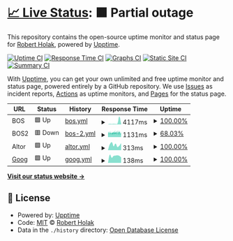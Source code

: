 # [📈 Live Status](https://rholak.github.io/upptime): <!--live status--> **🟧 Partial outage**

This repository contains the open-source uptime monitor and status page for [Robert Holak](https://rholak.github.io/upptime), powered by [Upptime](https://github.com/upptime/upptime).

[![Uptime CI](https://github.com/rholak/upptime/workflows/Uptime%20CI/badge.svg)](https://github.com/rholak/upptime/actions?query=workflow%3A%22Uptime+CI%22)
[![Response Time CI](https://github.com/rholak/upptime/workflows/Response%20Time%20CI/badge.svg)](https://github.com/rholak/upptime/actions?query=workflow%3A%22Response+Time+CI%22)
[![Graphs CI](https://github.com/rholak/upptime/workflows/Graphs%20CI/badge.svg)](https://github.com/rholak/upptime/actions?query=workflow%3A%22Graphs+CI%22)
[![Static Site CI](https://github.com/rholak/upptime/workflows/Static%20Site%20CI/badge.svg)](https://github.com/rholak/upptime/actions?query=workflow%3A%22Static+Site+CI%22)
[![Summary CI](https://github.com/rholak/upptime/workflows/Summary%20CI/badge.svg)](https://github.com/rholak/upptime/actions?query=workflow%3A%22Summary+CI%22)

With [Upptime](https://upptime.js.org), you can get your own unlimited and free uptime monitor and status page, powered entirely by a GitHub repository. We use [Issues](https://github.com/rholak/upptime/issues) as incident reports, [Actions](https://github.com/rholak/upptime/actions) as uptime monitors, and [Pages](https://rholak.github.io/upptime) for the status page.

<!--start: status pages-->
<!-- This summary is generated by Upptime (https://github.com/upptime/upptime) -->
<!-- Do not edit this manually, your changes will be overwritten -->
<!-- prettier-ignore -->
| URL | Status | History | Response Time | Uptime |
| --- | ------ | ------- | ------------- | ------ |
| <img alt="" src="https://icons.duckduckgo.com/ip3/null.ico" height="13"> BOS | 🟩 Up | [bos.yml](https://github.com/rholak/upptime/commits/HEAD/history/bos.yml) | <details><summary><img alt="Response time graph" src="./graphs/bos/response-time-week.png" height="20"> 4117ms</summary><br><a href="https://rholak.github.io/upptime/history/bos"><img alt="Response time 1254" src="https://img.shields.io/endpoint?url=https%3A%2F%2Fraw.githubusercontent.com%2Frholak%2Fupptime%2FHEAD%2Fapi%2Fbos%2Fresponse-time.json"></a><br><a href="https://rholak.github.io/upptime/history/bos"><img alt="24-hour response time 1021" src="https://img.shields.io/endpoint?url=https%3A%2F%2Fraw.githubusercontent.com%2Frholak%2Fupptime%2FHEAD%2Fapi%2Fbos%2Fresponse-time-day.json"></a><br><a href="https://rholak.github.io/upptime/history/bos"><img alt="7-day response time 4117" src="https://img.shields.io/endpoint?url=https%3A%2F%2Fraw.githubusercontent.com%2Frholak%2Fupptime%2FHEAD%2Fapi%2Fbos%2Fresponse-time-week.json"></a><br><a href="https://rholak.github.io/upptime/history/bos"><img alt="30-day response time 1681" src="https://img.shields.io/endpoint?url=https%3A%2F%2Fraw.githubusercontent.com%2Frholak%2Fupptime%2FHEAD%2Fapi%2Fbos%2Fresponse-time-month.json"></a><br><a href="https://rholak.github.io/upptime/history/bos"><img alt="1-year response time 1237" src="https://img.shields.io/endpoint?url=https%3A%2F%2Fraw.githubusercontent.com%2Frholak%2Fupptime%2FHEAD%2Fapi%2Fbos%2Fresponse-time-year.json"></a></details> | <details><summary><a href="https://rholak.github.io/upptime/history/bos">100.00%</a></summary><a href="https://rholak.github.io/upptime/history/bos"><img alt="All-time uptime 99.99%" src="https://img.shields.io/endpoint?url=https%3A%2F%2Fraw.githubusercontent.com%2Frholak%2Fupptime%2FHEAD%2Fapi%2Fbos%2Fuptime.json"></a><br><a href="https://rholak.github.io/upptime/history/bos"><img alt="24-hour uptime 100.00%" src="https://img.shields.io/endpoint?url=https%3A%2F%2Fraw.githubusercontent.com%2Frholak%2Fupptime%2FHEAD%2Fapi%2Fbos%2Fuptime-day.json"></a><br><a href="https://rholak.github.io/upptime/history/bos"><img alt="7-day uptime 100.00%" src="https://img.shields.io/endpoint?url=https%3A%2F%2Fraw.githubusercontent.com%2Frholak%2Fupptime%2FHEAD%2Fapi%2Fbos%2Fuptime-week.json"></a><br><a href="https://rholak.github.io/upptime/history/bos"><img alt="30-day uptime 100.00%" src="https://img.shields.io/endpoint?url=https%3A%2F%2Fraw.githubusercontent.com%2Frholak%2Fupptime%2FHEAD%2Fapi%2Fbos%2Fuptime-month.json"></a><br><a href="https://rholak.github.io/upptime/history/bos"><img alt="1-year uptime 100.00%" src="https://img.shields.io/endpoint?url=https%3A%2F%2Fraw.githubusercontent.com%2Frholak%2Fupptime%2FHEAD%2Fapi%2Fbos%2Fuptime-year.json"></a></details>
| <img alt="" src="https://icons.duckduckgo.com/ip3/null.ico" height="13"> BOS2 | 🟥 Down | [bos-2.yml](https://github.com/rholak/upptime/commits/HEAD/history/bos-2.yml) | <details><summary><img alt="Response time graph" src="./graphs/bos-2/response-time-week.png" height="20"> 1131ms</summary><br><a href="https://rholak.github.io/upptime/history/bos-2"><img alt="Response time 1072" src="https://img.shields.io/endpoint?url=https%3A%2F%2Fraw.githubusercontent.com%2Frholak%2Fupptime%2FHEAD%2Fapi%2Fbos-2%2Fresponse-time.json"></a><br><a href="https://rholak.github.io/upptime/history/bos-2"><img alt="24-hour response time 1068" src="https://img.shields.io/endpoint?url=https%3A%2F%2Fraw.githubusercontent.com%2Frholak%2Fupptime%2FHEAD%2Fapi%2Fbos-2%2Fresponse-time-day.json"></a><br><a href="https://rholak.github.io/upptime/history/bos-2"><img alt="7-day response time 1131" src="https://img.shields.io/endpoint?url=https%3A%2F%2Fraw.githubusercontent.com%2Frholak%2Fupptime%2FHEAD%2Fapi%2Fbos-2%2Fresponse-time-week.json"></a><br><a href="https://rholak.github.io/upptime/history/bos-2"><img alt="30-day response time 1072" src="https://img.shields.io/endpoint?url=https%3A%2F%2Fraw.githubusercontent.com%2Frholak%2Fupptime%2FHEAD%2Fapi%2Fbos-2%2Fresponse-time-month.json"></a><br><a href="https://rholak.github.io/upptime/history/bos-2"><img alt="1-year response time 1072" src="https://img.shields.io/endpoint?url=https%3A%2F%2Fraw.githubusercontent.com%2Frholak%2Fupptime%2FHEAD%2Fapi%2Fbos-2%2Fresponse-time-year.json"></a></details> | <details><summary><a href="https://rholak.github.io/upptime/history/bos-2">68.03%</a></summary><a href="https://rholak.github.io/upptime/history/bos-2"><img alt="All-time uptime 90.20%" src="https://img.shields.io/endpoint?url=https%3A%2F%2Fraw.githubusercontent.com%2Frholak%2Fupptime%2FHEAD%2Fapi%2Fbos-2%2Fuptime.json"></a><br><a href="https://rholak.github.io/upptime/history/bos-2"><img alt="24-hour uptime 56.54%" src="https://img.shields.io/endpoint?url=https%3A%2F%2Fraw.githubusercontent.com%2Frholak%2Fupptime%2FHEAD%2Fapi%2Fbos-2%2Fuptime-day.json"></a><br><a href="https://rholak.github.io/upptime/history/bos-2"><img alt="7-day uptime 68.03%" src="https://img.shields.io/endpoint?url=https%3A%2F%2Fraw.githubusercontent.com%2Frholak%2Fupptime%2FHEAD%2Fapi%2Fbos-2%2Fuptime-week.json"></a><br><a href="https://rholak.github.io/upptime/history/bos-2"><img alt="30-day uptime 90.20%" src="https://img.shields.io/endpoint?url=https%3A%2F%2Fraw.githubusercontent.com%2Frholak%2Fupptime%2FHEAD%2Fapi%2Fbos-2%2Fuptime-month.json"></a><br><a href="https://rholak.github.io/upptime/history/bos-2"><img alt="1-year uptime 90.20%" src="https://img.shields.io/endpoint?url=https%3A%2F%2Fraw.githubusercontent.com%2Frholak%2Fupptime%2FHEAD%2Fapi%2Fbos-2%2Fuptime-year.json"></a></details>
| <img alt="" src="https://icons.duckduckgo.com/ip3/null.ico" height="13"> Altor | 🟩 Up | [altor.yml](https://github.com/rholak/upptime/commits/HEAD/history/altor.yml) | <details><summary><img alt="Response time graph" src="./graphs/altor/response-time-week.png" height="20"> 313ms</summary><br><a href="https://rholak.github.io/upptime/history/altor"><img alt="Response time 386" src="https://img.shields.io/endpoint?url=https%3A%2F%2Fraw.githubusercontent.com%2Frholak%2Fupptime%2FHEAD%2Fapi%2Faltor%2Fresponse-time.json"></a><br><a href="https://rholak.github.io/upptime/history/altor"><img alt="24-hour response time 395" src="https://img.shields.io/endpoint?url=https%3A%2F%2Fraw.githubusercontent.com%2Frholak%2Fupptime%2FHEAD%2Fapi%2Faltor%2Fresponse-time-day.json"></a><br><a href="https://rholak.github.io/upptime/history/altor"><img alt="7-day response time 313" src="https://img.shields.io/endpoint?url=https%3A%2F%2Fraw.githubusercontent.com%2Frholak%2Fupptime%2FHEAD%2Fapi%2Faltor%2Fresponse-time-week.json"></a><br><a href="https://rholak.github.io/upptime/history/altor"><img alt="30-day response time 350" src="https://img.shields.io/endpoint?url=https%3A%2F%2Fraw.githubusercontent.com%2Frholak%2Fupptime%2FHEAD%2Fapi%2Faltor%2Fresponse-time-month.json"></a><br><a href="https://rholak.github.io/upptime/history/altor"><img alt="1-year response time 348" src="https://img.shields.io/endpoint?url=https%3A%2F%2Fraw.githubusercontent.com%2Frholak%2Fupptime%2FHEAD%2Fapi%2Faltor%2Fresponse-time-year.json"></a></details> | <details><summary><a href="https://rholak.github.io/upptime/history/altor">100.00%</a></summary><a href="https://rholak.github.io/upptime/history/altor"><img alt="All-time uptime 100.00%" src="https://img.shields.io/endpoint?url=https%3A%2F%2Fraw.githubusercontent.com%2Frholak%2Fupptime%2FHEAD%2Fapi%2Faltor%2Fuptime.json"></a><br><a href="https://rholak.github.io/upptime/history/altor"><img alt="24-hour uptime 100.00%" src="https://img.shields.io/endpoint?url=https%3A%2F%2Fraw.githubusercontent.com%2Frholak%2Fupptime%2FHEAD%2Fapi%2Faltor%2Fuptime-day.json"></a><br><a href="https://rholak.github.io/upptime/history/altor"><img alt="7-day uptime 100.00%" src="https://img.shields.io/endpoint?url=https%3A%2F%2Fraw.githubusercontent.com%2Frholak%2Fupptime%2FHEAD%2Fapi%2Faltor%2Fuptime-week.json"></a><br><a href="https://rholak.github.io/upptime/history/altor"><img alt="30-day uptime 100.00%" src="https://img.shields.io/endpoint?url=https%3A%2F%2Fraw.githubusercontent.com%2Frholak%2Fupptime%2FHEAD%2Fapi%2Faltor%2Fuptime-month.json"></a><br><a href="https://rholak.github.io/upptime/history/altor"><img alt="1-year uptime 100.00%" src="https://img.shields.io/endpoint?url=https%3A%2F%2Fraw.githubusercontent.com%2Frholak%2Fupptime%2FHEAD%2Fapi%2Faltor%2Fuptime-year.json"></a></details>
| <img alt="" src="https://icons.duckduckgo.com/ip3/google.com.ico" height="13"> [Goog](https://google.com/) | 🟩 Up | [goog.yml](https://github.com/rholak/upptime/commits/HEAD/history/goog.yml) | <details><summary><img alt="Response time graph" src="./graphs/goog/response-time-week.png" height="20"> 138ms</summary><br><a href="https://rholak.github.io/upptime/history/goog"><img alt="Response time 162" src="https://img.shields.io/endpoint?url=https%3A%2F%2Fraw.githubusercontent.com%2Frholak%2Fupptime%2FHEAD%2Fapi%2Fgoog%2Fresponse-time.json"></a><br><a href="https://rholak.github.io/upptime/history/goog"><img alt="24-hour response time 111" src="https://img.shields.io/endpoint?url=https%3A%2F%2Fraw.githubusercontent.com%2Frholak%2Fupptime%2FHEAD%2Fapi%2Fgoog%2Fresponse-time-day.json"></a><br><a href="https://rholak.github.io/upptime/history/goog"><img alt="7-day response time 138" src="https://img.shields.io/endpoint?url=https%3A%2F%2Fraw.githubusercontent.com%2Frholak%2Fupptime%2FHEAD%2Fapi%2Fgoog%2Fresponse-time-week.json"></a><br><a href="https://rholak.github.io/upptime/history/goog"><img alt="30-day response time 170" src="https://img.shields.io/endpoint?url=https%3A%2F%2Fraw.githubusercontent.com%2Frholak%2Fupptime%2FHEAD%2Fapi%2Fgoog%2Fresponse-time-month.json"></a><br><a href="https://rholak.github.io/upptime/history/goog"><img alt="1-year response time 161" src="https://img.shields.io/endpoint?url=https%3A%2F%2Fraw.githubusercontent.com%2Frholak%2Fupptime%2FHEAD%2Fapi%2Fgoog%2Fresponse-time-year.json"></a></details> | <details><summary><a href="https://rholak.github.io/upptime/history/goog">100.00%</a></summary><a href="https://rholak.github.io/upptime/history/goog"><img alt="All-time uptime 99.99%" src="https://img.shields.io/endpoint?url=https%3A%2F%2Fraw.githubusercontent.com%2Frholak%2Fupptime%2FHEAD%2Fapi%2Fgoog%2Fuptime.json"></a><br><a href="https://rholak.github.io/upptime/history/goog"><img alt="24-hour uptime 100.00%" src="https://img.shields.io/endpoint?url=https%3A%2F%2Fraw.githubusercontent.com%2Frholak%2Fupptime%2FHEAD%2Fapi%2Fgoog%2Fuptime-day.json"></a><br><a href="https://rholak.github.io/upptime/history/goog"><img alt="7-day uptime 100.00%" src="https://img.shields.io/endpoint?url=https%3A%2F%2Fraw.githubusercontent.com%2Frholak%2Fupptime%2FHEAD%2Fapi%2Fgoog%2Fuptime-week.json"></a><br><a href="https://rholak.github.io/upptime/history/goog"><img alt="30-day uptime 100.00%" src="https://img.shields.io/endpoint?url=https%3A%2F%2Fraw.githubusercontent.com%2Frholak%2Fupptime%2FHEAD%2Fapi%2Fgoog%2Fuptime-month.json"></a><br><a href="https://rholak.github.io/upptime/history/goog"><img alt="1-year uptime 99.99%" src="https://img.shields.io/endpoint?url=https%3A%2F%2Fraw.githubusercontent.com%2Frholak%2Fupptime%2FHEAD%2Fapi%2Fgoog%2Fuptime-year.json"></a></details>

<!--end: status pages-->

[**Visit our status website →**](https://rholak.github.io/upptime)

## 📄 License

- Powered by: [Upptime](https://github.com/upptime/upptime)
- Code: [MIT](./LICENSE) © [Robert Holak](https://rholak.github.io/upptime)
- Data in the `./history` directory: [Open Database License](https://opendatacommons.org/licenses/odbl/1-0/)
